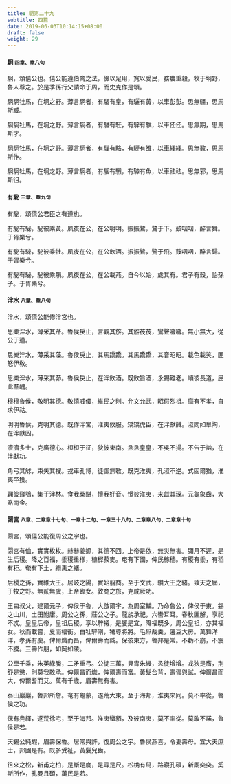```yaml
---
title: 駉第二十九
subtitle: 四篇
date: 2019-06-03T10:14:15+08:00
draft: false
weight: 29
---
```



<h4 id="29.1">駉 <small>四章、章八句</small></h4>

<div class="alert alert-dark" role="alert">
  駉，頌僖公也。僖公能遵伯禽之法，儉以足用，寬以愛民，務農重穀，牧于坰野，魯人尊之。於是季孫行父請命于周，而史克作是頌。
</div>

<p id="29.1.1">駉駉牡馬，在坰之野。薄言駉者，有驈有皇，有驪有黃，以車彭彭。思無疆，思馬斯臧。</p>
<p id="29.1.2">駉駉牡馬，在坰之野。薄言駉者，有騅有駓，有騂有騏，以車伾伾。思無期，思馬斯才。</p>
<p id="29.1.3">駉駉牡馬，在坰之野。薄言駉者，有驒有駱，有駵有雒，以車繹繹。思無斁，思馬斯作。</p>
<p id="29.1.4">駉駉牡馬，在坰之野。薄言駉者，有駰有騢，有驔有魚，以車祛祛。思無邪，思馬斯徂。</p>


<h4 id="29.2">有駜 <small>三章、章九句</small></h4>

<div class="alert alert-dark" role="alert">
  有駜，頌僖公君臣之有道也。
</div>

<p id="29.2.1">有駜有駜，駜彼乘黃。夙夜在公，在公明明。振振鷺，鷺于下。鼓咽咽，醉言舞。于胥樂兮。</p>
<p id="29.2.2">有駜有駜，駜彼乘牡。夙夜在公，在公飲酒。振振鷺，鷺于飛。鼓咽咽，醉言歸。于胥樂兮。</p>
<p id="29.2.3">有駜有駜，駜彼乘駽。夙夜在公，在公載燕。自今以始，歲其有。君子有穀，詒孫子。于胥樂兮。</p>


<h4 id="29.3">泮水 <small>八章、章八句</small></h4>

<div class="alert alert-dark" role="alert">
  泮水，頌僖公能修泮宮也。
</div>

<p id="29.3.1">思樂泮水，薄采其芹。魯侯戾止，言觀其旂。其旂茷茷，鸞聲噦噦。無小無大，從公于邁。</p>
<p id="29.3.2">思樂泮水，薄采其藻。魯侯戾止，其馬蹻蹻。其馬蹻蹻，其音昭昭。載色載笑，匪怒伊敎。</p>
<p id="29.3.3">思樂泮水，薄采其茆。魯侯戾止，在泮飲酒。既飲旨酒，永錫難老。順彼長道，屈此羣醜。</p>
<p id="29.3.4">穆穆魯侯，敬明其德。敬慎威儀，維民之則。允文允武，昭假烈祖。靡有不孝，自求伊祜。</p>
<p id="29.3.5">明明魯侯，克明其德。既作泮宮，淮夷攸服。矯矯虎臣，在泮獻馘。淑問如臯陶，在泮獻囚。</p>
<p id="29.3.6">濟濟多士，克廣德心。桓桓于征，狄彼東南。烝烝皇皇，不吳不揚。不告于訩，在泮獻功。</p>
<p id="29.3.7">角弓其觩，束矢其搜。戎車孔博，徒御無斁。既克淮夷，孔淑不逆。式固爾猶，淮夷卒獲。</p>
<p id="29.3.8">翩彼飛鴞，集于泮林。食我桑黮，懷我好音。憬彼淮夷，來獻其琛。元龜象齒，大賂南金。</p>


<h4 id="29.4">閟宮 <small>八章、二章章十七句、一章十二句、一章三十八句、二章章八句、二章章十句</small></h4>

<div class="alert alert-dark" role="alert">
  閟宮，頌僖公能復周公之宇也。
</div>

<p id="29.4.1">閟宮有侐，實實枚枚。赫赫姜嫄，其德不回。上帝是依，無災無害。彌月不遲，是生后稷。降之百福，黍稷重穋，稙稺菽麥。奄有下國，俾民稼穡。有稷有黍，有稻有秬。奄有下土，纘禹之緒。</p>
<p id="29.4.2">后稷之孫，實維大王。居岐之陽，實始翦商。至于文武，纘大王之緒。致天之屆，于牧之野。無貳無虞，上帝臨女。敦商之旅，克咸厥功。</p>
<p id="29.4.3">王曰叔父，建爾元子，俾侯于魯，大啟爾宇，為周室輔。乃命魯公，俾侯于東。錫之山川，土田附庸。周公之孫，莊公之子。龍旂承祀，六轡耳耳。春秋匪解，享祀不忒。皇皇后帝，皇祖后稷。享以騂犧，是饗是宜，降福既多。周公皇祖，亦其福女。秋而載嘗，夏而楅衡。白牡騂剛，犧尊將將。毛炰胾羹，籩豆大房。萬舞洋洋，孝孫有慶。俾爾熾而昌，俾爾壽而臧。保彼東方，魯邦是常。不虧不崩，不震不騰。三壽作朋，如岡如陵。</p>
<p id="29.4.4">公車千乘，朱英綠縢，二矛重弓。公徒三萬，貝胄朱綅，烝徒增增。戎狄是膺，荆舒是懲，則莫我敢承。俾爾昌而熾，俾爾壽而富。黃髮台背，壽胥與試。俾爾昌而大，俾爾耆而艾。萬有千歲，眉壽無有害。</p>
<p id="29.4.5">泰山巖巖，魯邦所詹。奄有龜蒙，遂荒大東。至于海邦，淮夷來同。莫不率從，魯侯之功。</p>
<p id="29.4.6">保有鳧繹，遂荒徐宅，至于海邦。淮夷蠻貊，及彼南夷，莫不率從。莫敢不諾，魯侯是若。</p>
<p id="29.4.7">天錫公純嘏，眉壽保魯。居常與許，復周公之宇。魯侯燕喜，令妻壽母。宜大夫庶士，邦國是有。既多受祉，黃髮兒齒。</p>
<p id="29.4.8">徂來之松，新甫之柏，是斷是度，是尋是尺。松桷有舄，路寢孔碩，新廟奕奕。奚斯所作，孔曼且碩，萬民是若。</p>
